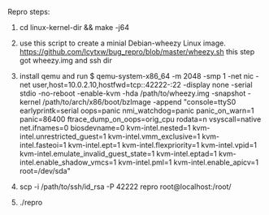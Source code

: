 Repro steps:
1. cd linux-kernel-dir && make -j64

2. use this script to create a minial Debian-wheezy Linux image.
https://github.com/lcytxw/bug_repro/blob/master/wheezy.sh
this step got wheezy.img and ssh dir

3. install qemu and run
$ qemu-system-x86_64 -m 2048 -smp 1 -net nic -net user,host=10.0.2.10,hostfwd=tcp::42222-:22 -display none -serial stdio -no-reboot -enable-kvm -hda /path/to/wheezy.img -snapshot -kernel /path/to/arch/x86/boot/bzImage -append "console=ttyS0 earlyprintk=serial oops=panic nmi_watchdog=panic panic_on_warn=1 panic=86400 ftrace_dump_on_oops=orig_cpu rodata=n vsyscall=native net.ifnames=0 biosdevname=0 kvm-intel.nested=1 kvm-intel.unrestricted_guest=1 kvm-intel.vmm_exclusive=1 kvm-intel.fasteoi=1 kvm-intel.ept=1 kvm-intel.flexpriority=1 kvm-intel.vpid=1 kvm-intel.emulate_invalid_guest_state=1 kvm-intel.eptad=1 kvm-intel.enable_shadow_vmcs=1 kvm-intel.pml=1 kvm-intel.enable_apicv=1 root=/dev/sda"

4. scp -i /path/to/ssh/id_rsa -P 42222 repro root@localhost:/root/

5. ./repro

